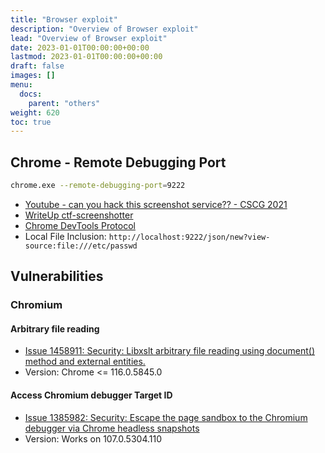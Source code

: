 ```yaml
---
title: "Browser exploit"
description: "Overview of Browser exploit"
lead: "Overview of Browser exploit"
date: 2023-01-01T00:00:00+00:00
lastmod: 2023-01-01T00:00:00+00:00
draft: false
images: []
menu:
  docs:
    parent: "others"
weight: 620
toc: true
---
```


## Chrome - Remote Debugging Port

```bash
chrome.exe --remote-debugging-port=9222
```

- [Youtube - can you hack this screenshot service?? - CSCG 2021](https://www.youtube.com/watch?v=FCjMoPpOPYI)
- [WriteUp ctf-screenshotter](https://github.com/LiveOverflow/ctf-screenshotter/blob/solution/DO_NOT_ACCESS/README.md)
- [Chrome DevTools Protocol](https://chromedevtools.github.io/devtools-protocol/)
- Local File Inclusion: `http://localhost:9222/json/new?view-source:file:///etc/passwd`

## Vulnerabilities

### Chromium

#### Arbitrary file reading

- [Issue 1458911: Security: Libxslt arbitrary file reading using document() method and external entities.](https://bugs.chromium.org/p/chromium/issues/detail?id=1458911)
- Version: Chrome <= 116.0.5845.0

#### Access Chromium debugger Target ID

- [Issue 1385982: Security: Escape the page sandbox to the Chromium debugger via Chrome headless snapshots](https://bugs.chromium.org/p/chromium/issues/detail?id=1385982)
- Version: Works on 107.0.5304.110